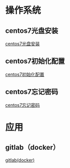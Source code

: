 
# 操作系统  

## centos7光盘安装 
[centos7光盘安装](/centos7installfromcd.md)
## centos7初始化配置 
[centos7初始化配置](/centos7init.md)
## centos7忘记密码 
[centos7忘记密码](/forgetpassword7)  

# 应用    

## gitlab（docker）    
[gitlab(docker)](/gitlab-docker.md)